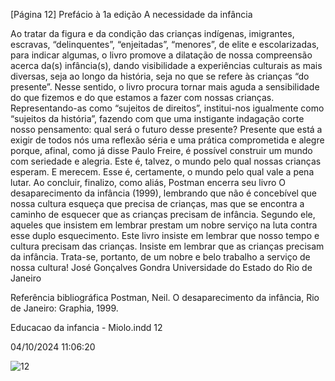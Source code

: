 [Página 12]
Prefácio à 1a edição A necessidade da infância

Ao tratar da figura e da condição das crianças indígenas, imigrantes, escravas, “delinquentes”, “enjeitadas”, “menores”, de elite e
escolarizadas, para indicar algumas, o livro promove a dilatação de
nossa compreensão acerca da(s) infância(s), dando visibilidade a experiências culturais as mais diversas, seja ao longo da história, seja no
que se refere às crianças “do presente”. Nesse sentido, o livro procura
tornar mais aguda a sensibilidade do que fizemos e do que estamos
a fazer com nossas crianças. Representando-as como “sujeitos de direitos”, institui-nos igualmente como “sujeitos da história”, fazendo
com que uma instigante indagação corte nosso pensamento: qual será
o futuro desse presente?
Presente que está a exigir de todos nós uma reflexão séria e uma
prática comprometida e alegre porque, afinal, como já disse Paulo
Freire, é possível construir um mundo com seriedade e alegria. Este é,
talvez, o mundo pelo qual nossas crianças esperam. E merecem. Esse
é, certamente, o mundo pelo qual vale a pena lutar.
Ao concluir, finalizo, como aliás, Postman encerra seu livro O desaparecimento da infância (1999), lembrando que não é concebível que
nossa cultura esqueça que precisa de crianças, mas que se encontra a
caminho de esquecer que as crianças precisam de infância. Segundo
ele, aqueles que insistem em lembrar prestam um nobre serviço na luta
contra esse duplo esquecimento.
Este livro insiste em lembrar que nosso tempo e cultura precisam
das crianças.
Insiste em lembrar que as crianças precisam da infância.
Trata-se, portanto, de um nobre e belo trabalho a serviço de nossa
cultura!
José Gonçalves Gondra
Universidade do Estado do Rio de Janeiro

Referência bibliográfica
Postman, Neil. O desaparecimento da infância, Rio de Janeiro:
Graphia, 1999.


Educacao da infancia - Miolo.indd 12

04/10/2024 11:06:20

![12](./img/page_12-01.jpg)
